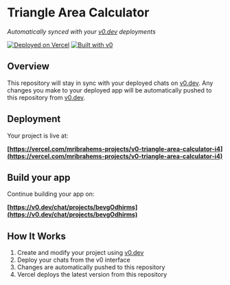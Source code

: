 # Triangle Area Calculator

*Automatically synced with your [v0.dev](https://v0.dev) deployments*

[![Deployed on Vercel](https://img.shields.io/badge/Deployed%20on-Vercel-black?style=for-the-badge&logo=vercel)](https://vercel.com/mribrahems-projects/v0-triangle-area-calculator-i4)
[![Built with v0](https://img.shields.io/badge/Built%20with-v0.dev-black?style=for-the-badge)](https://v0.dev/chat/projects/bevgOdhirms)

## Overview

This repository will stay in sync with your deployed chats on [v0.dev](https://v0.dev).
Any changes you make to your deployed app will be automatically pushed to this repository from [v0.dev](https://v0.dev).

## Deployment

Your project is live at:

**[https://vercel.com/mribrahems-projects/v0-triangle-area-calculator-i4](https://vercel.com/mribrahems-projects/v0-triangle-area-calculator-i4)**

## Build your app

Continue building your app on:

**[https://v0.dev/chat/projects/bevgOdhirms](https://v0.dev/chat/projects/bevgOdhirms)**

## How It Works

1. Create and modify your project using [v0.dev](https://v0.dev)
2. Deploy your chats from the v0 interface
3. Changes are automatically pushed to this repository
4. Vercel deploys the latest version from this repository
